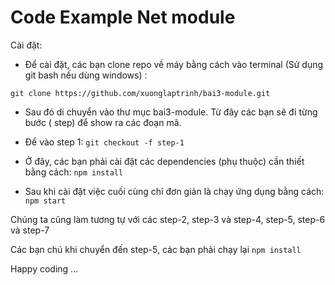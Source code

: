Code Example Net module
=======================

Cài đặt:

- Để cài đặt, các bạn clone repo về máy bằng cách vào terminal (Sử dụng git bash nếu dùng windows) :

`git clone https://github.com/xuonglaptrinh/bai3-module.git`

- Sau đó di chuyển vào thư mục bai3-module. Từ đây các bạn sẽ đi từng bước ( step) để show ra các đoạn mã.

- Để vào step 1:
`git checkout -f step-1`

- Ở đây, các bạn phải cài đặt các dependencies (phụ thuộc) cần thiết bằng cách:
`npm install`

- Sau khi cài đặt việc cuối cùng chỉ đơn giản là chạy ứng dụng bằng cách:
`npm start`

Chúng ta cũng làm tương tự với các step-2, step-3 và step-4, step-5, step-6 và step-7

Các bạn chú khi chuyển đến step-5, các bạn phải chạy lại `npm install`

Happy coding ... 
